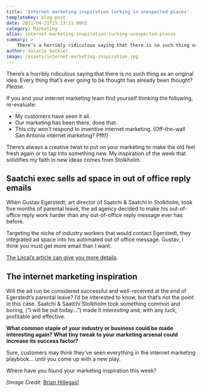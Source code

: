 ```yaml
---
title: 'Internet marketing inspiration lurking in unexpected places'
templateKey: blog-post
date: 2011-04-21T15:13:11.000Z
category: Marketing
alias: internet-marketing-inspiration-lurking-unexpected-places
summary: > 
  	There’s a horribly ridiculous saying that there is no such thing as an original idea. Every thing that’s ever going to be thought has already been thought? Please.
author: Valarie Geckler
image: /assets/internet-marketing-inspiration.jpg
---
```


There’s a horribly ridiculous saying that there is no such thing as an original idea. Every thing that’s ever going to be thought has already been thought? _Please_.

If you and your internet marketing team find yourself thinking the following, re-evaluate:

*   My customers have seen it all.
*   Our marketing has been there, done that.
*   This city won’t respond to inventive internet marketing. (Off-the-wall San Antonio internet marketing? Pfft!)

There’s always a creative twist to put on your marketing to make the old feel fresh again or to tap into something new. My inspiration of the week that solidifies my faith in new ideas comes from Stolkholm.

Saatchi exec sells ad space in out of office reply emails
---------------------------------------------------------

When Gustav Egerstedt, art director of Saatchi & Saatchi in Stolkholm, took five months of parental leave, the ad agency decided to make his out-of-office reply work harder than any out-of-office reply message ever has before.

Targeting the niche of industry workers that would contact Egerstedt, they integrated ad space into his automated out of office message. Gustav, I think you must get more email than I want.

[The Local’s article can give you more details](http://www.thelocal.se/page/view/33278).

The internet marketing inspiration
----------------------------------

Will the ad run be considered successful and well-received at the end of Egerstedt’s parental leave? I’d be interested to know, but that’s not the point in this case. Saatchi & Saatchi Stolkholm took something common and boring, (“I will be out today...”) made it _interesting_ and, with any luck, profitable and effective.

**What common staple of your industry or business could be made interesting again? What tiny tweak to your marketing arsenal could increase its success factor?**

Sure, customers may think they’ve seen everything in the internet marketing playbook... until you come up with a new play.

Where have you found your marketing inspiration this week?

_\[Image Credit:_ [Brian Hillegas](http://www.flickr.com/photos/seatbelt67/502255276/#/)\]